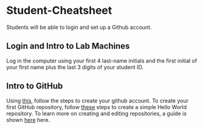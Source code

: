 # Student-Cheatsheet
Students will be able to login and set up a Github account.

## Login and Intro to Lab Machines
Log in the computer using your first 4 last-name initials and the first initial of your first name plus the last 3 digits of your student ID.

## Intro to GitHub
Using [this](https://docs.github.com/en/get-started/start-your-journey/creating-an-account-on-github), follow the steps to create your github account.
To create your first GitHub repository, follow [these](https://docs.github.com/en/get-started/start-your-journey/hello-world) steps to create a simple Hello World repository.
To learn more on creating and editing repositories, a guide is shown [here](https://github.com/skills/introduction-to-github) here.
